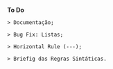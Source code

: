 **To Do**
```
> Documentação;

> Bug Fix: Listas;

> Horizontal Rule (---);

> Briefig das Regras Sintáticas.
```
